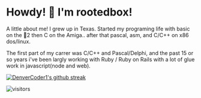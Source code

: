 # Howdy! 🤠 I'm rootedbox!

A little about me! I grew up in Texas. Started my programing life with basic on the 🍎2 then C on the Amiga.. after that pascal, asm, and C/C++ on x86 dos/linux. 

The first part of my carrer was C/C++ and Pascal/Delphi, and the past 15 or so years i've been largly working with Ruby / Ruby on Rails with a lot of glue work in javascript(node and web).

[![DenverCoder1's github streak](https://github-readme-streak-stats.herokuapp.com/?user=rootedbox&theme=blue-green)](https://github.com/DenverCoder1/github-readme-streak-stats)

![visitors](https://visitor-badge.glitch.me/badge?page_id=rootedbox.github.profile)

<!--
**rootedbox/rootedbox** is a ✨ _special_ ✨ repository because its `README.md` (this file) appears on your GitHub profile.

Here are some ideas to get you started:

- 🔭 I’m currently working on ...
- 🌱 I’m currently learning ...
- 👯 I’m looking to collaborate on ...
- 🤔 I’m looking for help with ...
- 💬 Ask me about ...
- 📫 How to reach me: ...
- 😄 Pronouns: ...
- ⚡ Fun fact: ...
-->
